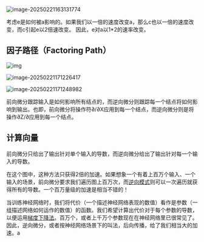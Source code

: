 ![image-20250221163131774](C:\Users\AmTo2\AppData\Roaming\Typora\typora-user-images\image-20250221163131774.png)

考虑e是如何被a影响的。如果我们以一倍的速度改变a，那么c也以一倍的速度改变，而c引起e以2倍速改变。 因此，e对a以1*2的速率改变。



## 因子路径（Factoring Path）

![img](https://pic2.zhimg.com/7135381d92d390586db9a95f333d9855_1440w.png)

![image-20250221171226417](C:\Users\AmTo2\AppData\Roaming\Typora\typora-user-images\image-20250221171226417.png)

![image-20250221171248982](C:\Users\AmTo2\AppData\Roaming\Typora\typora-user-images\image-20250221171248982.png)

前向微分跟踪输入是如何影响所有结点的，而逆向微分则跟踪每一个结点将如何影响到输出。也即，前向微分将操作符∂/∂X应用到每一个结点，而逆向微分则是将操作∂Z/∂应用到每一个结点。

## 计算向量

前向微分只给出了输出针对单个输入的导数，而逆向微分给出了输出针对每一个输入的导数。



在这个图中，这种方法只获得2倍的加速。如果想象一个有着上百万个输入、一个输入的场景，前向微分要求我们遍历图上百万次，而[逆向模式](https://zhida.zhihu.com/search?content_id=829257&content_type=Article&match_order=1&q=逆向模式&zhida_source=entity)则可以一次遍历就获得所有的导数。一个百万量级的加速是相当不错的！

当训练神经网络时，我们将代价（一个描述神经网络表现的数值）看作是参数（一组描述网络如何运作的数值）的函数。我们希望计算出代价对于每个参数的导数，以便运用[梯度下降法](https://zhida.zhihu.com/search?content_id=829257&content_type=Article&match_order=1&q=梯度下降法&zhida_source=entity)。百万个，或者上千万个参数现在在神经网络里已很常见了。因此，逆向微分，或者按神经网络场景下的叫法，后向传播，给了我们相当大的加速。a
